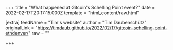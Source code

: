 
+++
title = "What happened at Gitcoin's Schelling Point event?"
date = 2022-02-17T20:17:15.000Z
template = "html_content/raw.html"

[extra]
feedName = "Tim's website"
author = "Tim Daubenschütz"
originalLink = "https://timdaub.github.io/2022/02/17/gitcoin-schelling-point-ethdenver/"
raw = ""

+++

